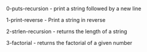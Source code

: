 0-puts-recursion - print a string followed by a new line

1-print-reverse - Print a string in reverse

2-strlen-recursion - returns the length of a string

3-factorial - returns the factorial of a given number
